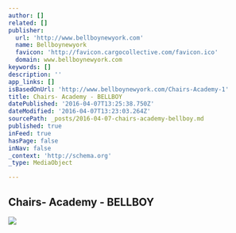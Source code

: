 ```yaml
---
author: []
related: []
publisher:
  url: 'http://www.bellboynewyork.com'
  name: Bellboynewyork
  favicon: 'http://favicon.cargocollective.com/favicon.ico'
  domain: www.bellboynewyork.com
keywords: []
description: ''
app_links: []
isBasedOnUrl: 'http://www.bellboynewyork.com/Chairs-Academy-1'
title: Chairs- Academy - BELLBOY
datePublished: '2016-04-07T13:25:38.750Z'
dateModified: '2016-04-07T13:23:03.264Z'
sourcePath: _posts/2016-04-07-chairs-academy-bellboy.md
published: true
inFeed: true
hasPage: false
inNav: false
_context: 'http://schema.org'
_type: MediaObject

---
```

<article style=""><h1>Chairs- Academy - BELLBOY</h1><img src="http://payload158.cargocollective.com/1/3/98303/5461980/Bellboy%20AcademyChair_001.jpg" /></article>